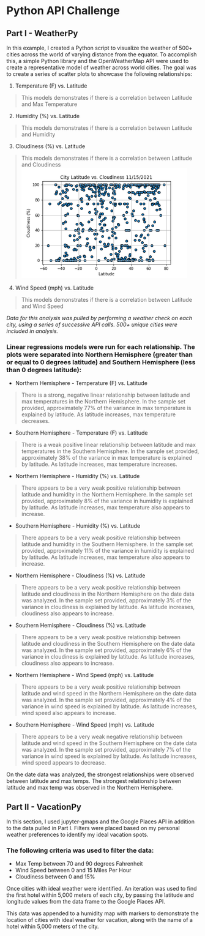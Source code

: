 # Python API Challenge

## Part I - WeatherPy

In this example, I created a Python script to visualize the weather of 500+ cities across the world of varying distance from the equator. To accomplish this, a simple Python library and the OpenWeatherMap API were used to create a representative model of weather across world cities. The goal was to create a series of scatter plots to showcase the following relationships:

1. Temperature (F) vs. Latitude
>This models demonstrates if there is a correlation between Latitude and Max Temperature

2. Humidity (%) vs. Latitude
>This models demonstrates if there is a correlation between Latitude and Humidity

3. Cloudiness (%) vs. Latitude
>This models demonstrates if there is a correlation between Latitude and Cloudiness
![City Latitude Vs. Cloudiness](https://github.com/shawna114/python_api_challenge/blob/main/WeatherPy/City%20Latitude%20vs.%20Cloudiness.png?raw=true)

4. Wind Speed (mph) vs. Latitude
>This models demonstrates if there is a correlation between Latitude and Wind Speed

_Data for this analysis was pulled by performing a weather check on each city, using a series of successive API calls. 500+ unique cities were included in analysis._

### Linear regressions models were run for each relationship. The plots were separated into Northern Hemisphere (greater than or equal to 0 degrees latitude) and Southern Hemisphere (less than 0 degrees latitude):

- Northern Hemisphere - Temperature (F) vs. Latitude
>There is a strong, negative linear relationship between latitude and max temperatures in the Northern Hemisphere. In the sample set provided, approximately 77% of the variance in max temperature is explained by latitude. As latitude increases, max temperature decreases.

- Southern Hemisphere - Temperature (F) vs. Latitude
>There is a weak positive linear relationship between latitude and max temperatures in the Southern Hemisphere. In the sample set provided, approximately 38% of the variance in max temperature is explained by latitude. As latitude increases, max temperature increases.

- Northern Hemisphere - Humidity (%) vs. Latitude
>There appears to be a very weak positive relationship between latitude and humidity in the Northern Hemisphere. In the sample set provided, approximately 8% of the variance in humidity is explained by latitude. As latitude increases, max temperature also appears to increase.

- Southern Hemisphere - Humidity (%) vs. Latitude
>There appears to be a very weak positive relationship between latitude and humidity in the Southern Hemisphere. In the sample set provided, approximately 11% of the variance in humidity is explained by latitude. As latitude increases, max temperature also appears to increase.

- Northern Hemisphere - Cloudiness (%) vs. Latitude
>There appears to be a very weak positive relationship between latitude and cloudiness in the Northern Hemisphere on the date data was analyzed. In the sample set provided, approximately 3% of the variance in cloudiness is explained by latitude. As latitude increases, cloudiness also appears to increase.

- Southern Hemisphere - Cloudiness (%) vs. Latitude
>There appears to be a very weak positive relationship between latitude and cloudiness in the Southern Hemisphere on the date data was analyzed. In the sample set provided, approximately 6% of the variance in cloudiness is explained by latitude. As latitude increases, cloudiness also appears to increase.

- Northern Hemisphere - Wind Speed (mph) vs. Latitude
>There appears to be a very weak positive relationship between latitude and wind speed in the Northern Hemisphere on the date data was analyzed. In the sample set provided, approximately 4% of the variance in wind speed is explained by latitude. As latitude increases, wind speed also appears to increase.

- Southern Hemisphere - Wind Speed (mph) vs. Latitude
>There appears to be a very weak negative relationship between latitude and wind speed in the Southern Hemisphere on the date data was analyzed. In the sample set provided, approximately 7% of the variance in wind speed is explained by latitude. As latitude increases, wind speed appears to decrease.

On the date data was analyzed, the strongest relationships were observed between latitude and max temps. The strongest relationship between latitude and max temp was observed in the Northern Hemisphere.

## Part II - VacationPy

In this section, I used jupyter-gmaps and the Google Places API in addition to the data pulled in Part I. Filters were placed based on my personal weather preferences to identify my ideal vacation spots.

### The following criteria was used to filter the data:

- Max Temp between 70 and 90 degrees Fahrenheit
- Wind Speed between 0 and 15 Miles Per Hour
- Cloudiness between 0 and 15%

Once cities with ideal weather were identified. An iteration was used to find the first hotel within 5,000 meters of each city, by passing the latitude and longitude values from the data frame to the Google Places API.

This data was appended to a humidity map with markers to demonstrate the location of cities with ideal weather for vacation, along with the name of a hotel within 5,000 meters of the city.

